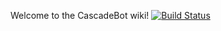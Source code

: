 Welcome to the CascadeBot wiki! [![Build Status](https://travis-ci.org/CascadeBot/CascadeBot-wiki.svg?branch=master)](https://travis-ci.org/CascadeBot/CascadeBot-wiki)
